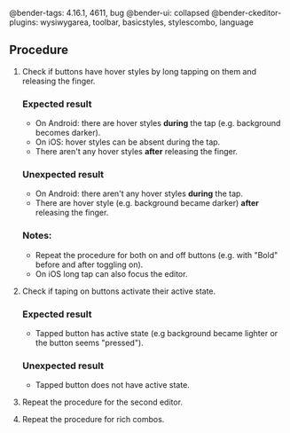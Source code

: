 @bender-tags: 4.16.1, 4611, bug
@bender-ui: collapsed
@bender-ckeditor-plugins: wysiwygarea, toolbar, basicstyles, stylescombo, language

## Procedure

1. Check if buttons have hover styles by long tapping on them and releasing the finger.

	### Expected result

	* On Android: there are hover styles **during** the tap (e.g. background becomes darker).
	* On iOS: hover styles can be absent during the tap.
	* There aren't any hover styles **after** releasing the finger.

	### Unexpected result

	* On Android: there aren't any hover styles **during** the tap.
	* There are hover style (e.g. background became darker) **after** releasing the finger.

	### Notes:

	* Repeat the procedure for both on and off buttons (e.g. with "Bold" before and after toggling on).
	* On iOS long tap can also focus the editor.

2. Check if taping on buttons activate their active state.

	### Expected result

	* Tapped button has active state (e.g background became lighter or the button seems "pressed").

	### Unexpected result

	* Tapped button does not have active state.
3. Repeat the procedure for the second editor.
4. Repeat the procedure for rich combos.
